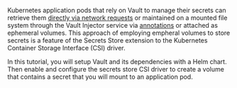Kubernetes application pods that rely on Vault to manage their secrets can
retrieve them [directly via network
requests](https://learn.hashicorp.com/vault/getting-started-k8s/minikube) or
maintained on a mounted file system through the Vault Injector service via
[annotations](https://learn.hashicorp.com/vault/getting-started-k8s/sidecar) or
attached as ephemeral volumes. This approach of employing empheral volumes to
store secrets is a feature of the Secrets Store extension to the Kubernetes
Container Storage Interface (CSI) driver.

In this tutorial, you will setup Vault and its dependencies with a Helm chart. Then
enable and configure the secrets store CSI driver to create a volume that
contains a secret that you will mount to an application pod.
